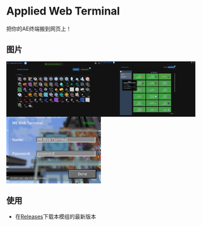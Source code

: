# Applied Web Terminal

把你的AE终端搬到网页上！

## 图片
<div style="display: flex; flex-wrap: wrap">

<img src="/images/storage.png" style="width: 250px" alt="Storage Page">

<img src="/images/crafting.png" style="width: 250px" alt="Crafting Page">

<img src="/images/ui.png" style="width: 250px" alt="In-Game ui">

</div>

## 使用

- 在[Releases]()下载本模组的最新版本

